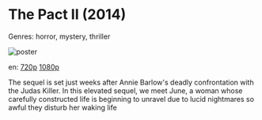 # The Pact II (2014)

Genres: horror, mystery, thriller

![poster](http://image.tmdb.org/t/p/w500/7wgdW7nMRyILnt5IAvizZjEZlsA.jpg)

en:
  [720p](magnet:?xt=urn:btih:1877755bba51808b0ee8b96e1ff00fbe8d2729ab&dn=The+Pact+II+%282014%29+720p+BrRip+x264+-+YIFY&tr=udp%3A%2F%2Ftracker.openbittorrent.com%3A80%2Fannounce&tr=udp%3A%2F%2Fglotorrents.pw%3A6969%2Fannounce&tr=udp%3A%2F%2Ftracker.openbittorrent.com%3A80%2Fannounce&tr=udp%3A%2F%2Ftracker.opentrackr.org%3A1337%2Fannounce&tr=udp%3A%2F%2Fzer0day.to%3A1337%2Fannounce&tr=udp%3A%2F%2Ftracker.coppersurfer.tk%3A6969%2Fannounce)
  [1080p](magnet:?xt=urn:btih:BC18806AF747ADE4AAE4CE58660BA720DB7271E5&tr=udp://glotorrents.pw:6969/announce&tr=udp://tracker.opentrackr.org:1337/announce&tr=udp://torrent.gresille.org:80/announce&tr=udp://tracker.openbittorrent.com:80&tr=udp://tracker.coppersurfer.tk:6969&tr=udp://tracker.leechers-paradise.org:6969&tr=udp://p4p.arenabg.ch:1337&tr=udp://tracker.internetwarriors.net:1337)
  


The sequel is set just weeks after Annie Barlow's deadly confrontation with the Judas Killer. In this elevated sequel, we meet June, a woman whose carefully constructed life is beginning to unravel due to lucid nightmares so awful they disturb her waking life